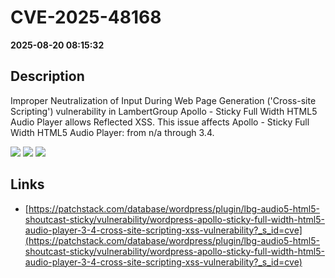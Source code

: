 # CVE-2025-48168

**2025-08-20 08:15:32**

## Description
Improper Neutralization of Input During Web Page Generation ('Cross-site Scripting') vulnerability in LambertGroup Apollo - Sticky Full Width HTML5 Audio Player allows Reflected XSS. This issue affects Apollo - Sticky Full Width HTML5 Audio Player: from n/a through 3.4.

![](https://img.shields.io/static/v1?label=Score&message=7.1&color=red)
![](https://img.shields.io/static/v1?label=Severity&message=HIGH&color=red)
![](https://img.shields.io/static/v1?label=CWE&message=XSS&color=green)

## Links
- [https://patchstack.com/database/wordpress/plugin/lbg-audio5-html5-shoutcast-sticky/vulnerability/wordpress-apollo-sticky-full-width-html5-audio-player-3-4-cross-site-scripting-xss-vulnerability?_s_id=cve](https://patchstack.com/database/wordpress/plugin/lbg-audio5-html5-shoutcast-sticky/vulnerability/wordpress-apollo-sticky-full-width-html5-audio-player-3-4-cross-site-scripting-xss-vulnerability?_s_id=cve)

